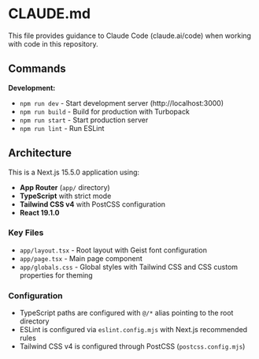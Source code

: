 # CLAUDE.md

This file provides guidance to Claude Code (claude.ai/code) when working with code in this repository.

## Commands

**Development:**
- `npm run dev` - Start development server (http://localhost:3000)
- `npm run build` - Build for production with Turbopack
- `npm run start` - Start production server
- `npm run lint` - Run ESLint

## Architecture

This is a Next.js 15.5.0 application using:
- **App Router** (`app/` directory)
- **TypeScript** with strict mode
- **Tailwind CSS v4** with PostCSS configuration
- **React 19.1.0**

### Key Files
- `app/layout.tsx` - Root layout with Geist font configuration
- `app/page.tsx` - Main page component
- `app/globals.css` - Global styles with Tailwind CSS and CSS custom properties for theming

### Configuration
- TypeScript paths are configured with `@/*` alias pointing to the root directory
- ESLint is configured via `eslint.config.mjs` with Next.js recommended rules
- Tailwind CSS v4 is configured through PostCSS (`postcss.config.mjs`)